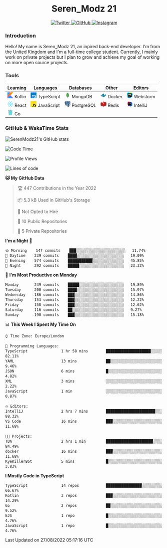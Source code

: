 <div align="center">
  <h1>Seren_Modz 21</h1>
  <a href="https://twitter.com/SerenModz21">
    <img alt="Twitter" src="https://img.shields.io/badge/twitter%20-%231DA1F2.svg?&style=for-the-badge&logo=Twitter&logoColor=white">
  </a>
  <a href="https://github.com/SerenModz21">
    <img alt="GitHub" src="https://img.shields.io/badge/github%20-%23121011.svg?&style=for-the-badge&logo=github&logoColor=white">
  </a>
  <a href="https://www.instagram.com/serenmodz21">
    <img alt="Instagram" src="https://img.shields.io/badge/instagram%20-%23E4405F.svg?&style=for-the-badge&logo=Instagram&logoColor=white">
  </a>
</div>

### Introduction

Hello! My name is Seren_Modz 21, an inpired back-end developer. I'm from the United Kingdom and I'm a full-time college student. Currently, I mainly work on private projects but I plan to grow and achieve my goal of working on more open source projects. 

### Tools

 **Learning**                                        | **Languages**                                               | **Databases**                                               | **Other**                                           | **Editors**                                                  
-----------------------------------------------------|-------------------------------------------------------------|-------------------------------------------------------------|-----------------------------------------------------|--------------------------------------------------------------
 <img width="19px" src="./assets/kotlin.svg"> Kotlin | <img width="19px" src="./assets/typescript.svg"> TypeScript | <img width="19px" src="./assets/mongodb.svg"> MongoDB       | <img width="19px" src="./assets/docker.svg"> Docker | <img width="19px" src="./assets/webstorm.svg"> Webstorm      
 <img width="19px" src="./assets/react.svg"> React   | <img width="19px" src="./assets/javascript.svg"> JavaScript | <img width="19px" src="./assets/postgresql.svg"> PostgreSQL | <img width="19px" src="./assets/redis.svg"> Redis   | <img width="19px" src="./assets/intellij-idea.svg"> IntelliJ
 <img width="19px" src="./assets/go.svg"> Go         |                                                             |                                                             |                                                     |                                                                                                               

### GitHub & WakaTime Stats

![SerenModz21's GitHub stats](https://github-readme-stats.vercel.app/api?username=SerenModz21&show_icons=true&theme=dark)

<!--START_SECTION:waka-->
![Code Time](http://img.shields.io/badge/Code%20Time-1%2C544%20hrs%2049%20mins-blue)

![Profile Views](http://img.shields.io/badge/Profile%20Views-52-blue)

![Lines of code](https://img.shields.io/badge/From%20Hello%20World%20I%27ve%20Written-13%20Thousand%20lines%20of%20code-blue)

**🐱 My GitHub Data** 

> 🏆 447 Contributions in the Year 2022
 > 
> 📦 5.3 kB Used in GitHub's Storage 
 > 
> 🚫 Not Opted to Hire
 > 
> 📜 10 Public Repositories 
 > 
> 🔑 5 Private Repositories  
 > 
**I'm a Night 🦉** 

```text
🌞 Morning    147 commits    ███░░░░░░░░░░░░░░░░░░░░░░   11.74% 
🌆 Daytime    239 commits    ████░░░░░░░░░░░░░░░░░░░░░   19.09% 
🌃 Evening    574 commits    ███████████░░░░░░░░░░░░░░   45.85% 
🌙 Night      292 commits    █████░░░░░░░░░░░░░░░░░░░░   23.32%

```
📅 **I'm Most Productive on Monday** 

```text
Monday       249 commits    █████░░░░░░░░░░░░░░░░░░░░   19.89% 
Tuesday      200 commits    ████░░░░░░░░░░░░░░░░░░░░░   15.97% 
Wednesday    186 commits    ███░░░░░░░░░░░░░░░░░░░░░░   14.86% 
Thursday     153 commits    ███░░░░░░░░░░░░░░░░░░░░░░   12.22% 
Friday       158 commits    ███░░░░░░░░░░░░░░░░░░░░░░   12.62% 
Saturday     116 commits    ██░░░░░░░░░░░░░░░░░░░░░░░   9.27% 
Sunday       190 commits    ███░░░░░░░░░░░░░░░░░░░░░░   15.18%

```


📊 **This Week I Spent My Time On** 

```text
⌚︎ Time Zone: Europe/London

💬 Programming Languages: 
TypeScript               1 hr 58 mins        ████████████████████░░░░░   82.11% 
YAML                     13 mins             ██░░░░░░░░░░░░░░░░░░░░░░░   9.46% 
JSON                     6 mins              █░░░░░░░░░░░░░░░░░░░░░░░░   4.82% 
XML                      3 mins              ░░░░░░░░░░░░░░░░░░░░░░░░░   2.22% 
JavaScript               1 min               ░░░░░░░░░░░░░░░░░░░░░░░░░   0.87%

🔥 Editors: 
IntelliJ                 2 hrs 7 mins        ██████████████████████░░░   88.32% 
VS Code                  16 mins             ███░░░░░░░░░░░░░░░░░░░░░░   11.68%

🐱‍💻 Projects: 
TDA                      2 hrs 1 min         █████████████████████░░░░   84.49% 
docker                   16 mins             ███░░░░░░░░░░░░░░░░░░░░░░   11.68% 
KyeKillerBot             5 mins              █░░░░░░░░░░░░░░░░░░░░░░░░   3.83%

```

**I Mostly Code in TypeScript** 

```text
TypeScript               14 repos            ████████████████░░░░░░░░░   66.67% 
Kotlin                   3 repos             ███░░░░░░░░░░░░░░░░░░░░░░   14.29% 
Go                       2 repos             ██░░░░░░░░░░░░░░░░░░░░░░░   9.52% 
EJS                      1 repo              █░░░░░░░░░░░░░░░░░░░░░░░░   4.76% 
JavaScript               1 repo              █░░░░░░░░░░░░░░░░░░░░░░░░   4.76%

```



 Last Updated on 27/08/2022 05:17:16 UTC
<!--END_SECTION:waka-->
